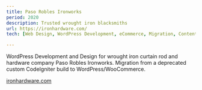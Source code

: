 ```yaml
---
title: Paso Robles Ironworks
period: 2020
description: Trusted wrought iron blacksmiths
url: https://ironhardware.com/
tech: [Web Design, WordPress Development, eCommerce, Migration, Content Strategy, Digital Marketing]

---
```


WordPress Development and Design for wrought iron curtain rod and hardware company Paso Robles Ironworks. Migration from a deprecated custom CodeIgniter build to WordPress/WooCommerce.

[ironhardware.com](https://ironhardware.com)